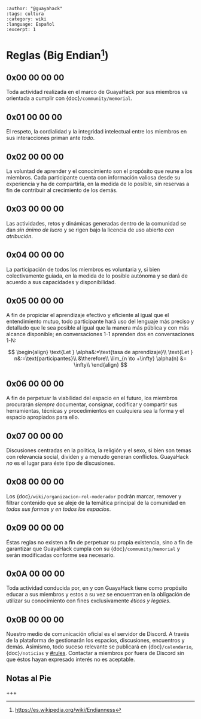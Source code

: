 ```{post} 2023-07-17
:author: "@guayahack"
:tags: cultura
:category: wiki
:language: Español
:excerpt: 1
```

# Reglas (Big Endian[^BIGENDIAN])

[^BIGENDIAN]:https://es.wikipedia.org/wiki/Endianness

## 0x00 00 00 00

Toda actividad realizada en el marco de GuayaHack por sus miembros va orientada a cumplir con {doc}`/community/memorial`.

## 0x01 00 00 00


El respeto, la cordialidad y la integridad intelectual entre los miembros en sus interacciones priman ante _*todo*_.

## 0x02 00 00 00


La voluntad de aprender y el conocimiento son el propósito que reune a los miembros. Cada participante cuenta con información valiosa desde su experiencia y ha de compartirla, en la medida de lo posible, sin reservas a fin de contribuir al crecimiento de los demás.

## 0x03 00 00 00


Las actividades, retos y dinámicas generadas dentro de la comunidad se dan *sin ánimo de lucro* y se rigen bajo la licencia de uso abierto *con atribución*.

## 0x04 00 00 00


La participación de todos los miembros es voluntaria y, si bien colectivamente guiada, en la medida de lo posible autónoma y se dará de acuerdo a sus capacidades y disponibilidad. 

## 0x05 00 00 00


A fin de propiciar el aprendizaje efectivo y eficiente al igual que el entendimiento mutuo, todo participante hará uso del lenguaje más preciso y detallado que le sea posible al igual que la manera más pública y con más alcance disponible; en conversaciones 1-1 aprenden dos en conversaciones 1-N:

$$
\begin{align}
\text{Let }  \alpha&:=\text{tasa de aprendizaje}\\
\text{Let }  n&:=\text{participantes}\\
&\therefore\\
\lim_{n \to +\infty} \alpha(n) &= \infty\\
\end{align}
$$ 

## 0x06 00 00 00


A fin de perpetuar la viabilidad del espacio en el futuro, los miembros procurarán _*siempre*_ documentar, consignar, codificar y compartir sus herramientas, técnicas y procedimientos en cualquiera sea la forma y el espacio apropiados para ello. 

## 0x07 00 00 00


Discusiones centradas en la política, la religión y el sexo, si bien son temas con relevancia social, dividen y a menudo generan conflictos. GuayaHack *no* es el lugar para éste tipo de discusiones.

## 0x08 00 00 00


Los {doc}`/wiki/organizacion-rol-moderador` podrán marcar, remover y filtrar contenido que se aleje de la temática principal de la comunidad en _*todas sus formas y en todos los espacios*_.

## 0x09 00 00 00


Éstas reglas no existen a fin de perpetuar su propia existencia, sino a fin de garantizar que GuayaHack cumpla con su {doc}`/community/memorial` y serán modificadas conforme sea necesario.

## 0x0A 00 00 00


Toda actividad conducida por, en y con GuayaHack tiene como propósito educar a sus miembros y estos a su vez se encuentran en la obligación de utilizar su conocimiento con fines exclusivamente *éticos y legales*.

## 0x0B  00 00 00


Nuestro medio de comunicación oficial es el servidor de Discord. A través de la plataforma de gestionarán los espacios, discusiones, encuentros y demás. Asimismo, todo suceso relevante se publicará en {doc}`/calendario`, {doc}`/noticias` y [#rules](https://discord.gg/kPUKbKNP). Contactar a miembros por fuera de Discord sin que éstos hayan expresado interés no es aceptable.

## Notas al Pie

+++
